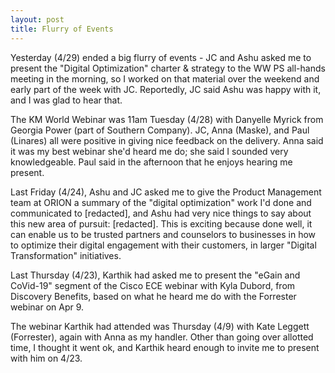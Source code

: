 ```yaml
---
layout: post
title: Flurry of Events
---
```


Yesterday (4/29) ended a big flurry of events - JC and Ashu asked me
to present the "Digital Optimization" charter & strategy to the WW PS
all-hands meeting in the morning, so I worked on that material over
the weekend and early part of the week with JC. Reportedly, JC said
Ashu was happy with it, and I was glad to hear that.

The KM World Webinar was 11am Tuesday (4/28) with Danyelle Myrick from
Georgia Power (part of Southern Company). JC, Anna (Maske), and Paul
(Linares) all were positive in giving nice feedback on the
delivery. Anna said it was my best webinar she'd heard me do; she said
I sounded very knowledgeable. Paul said in the afternoon that he
enjoys hearing me present.

Last Friday (4/24), Ashu and JC asked me to give the Product
Management team at ORION a summary of the "digital optimization" work
I'd done and communicated to [redacted], and Ashu had very nice things
to say about this new area of pursuit: [redacted].  This is exciting
because done well, it can enable us to be trusted partners and
counselors to businesses in how to optimize their digital engagement
with their customers, in larger "Digital Transformation" initiatives.

Last Thursday (4/23), Karthik had asked me to present the "eGain and
CoVid-19" segment of the Cisco ECE webinar with Kyla Dubord, from
Discovery Benefits, based on what he heard me do with the Forrester
webinar on Apr 9.

The webinar Karthik had attended was Thursday (4/9) with Kate Leggett
(Forrester), again with Anna as my handler. Other than going over
allotted time, I thought it went ok, and Karthik heard enough to
invite me to present with him on 4/23.